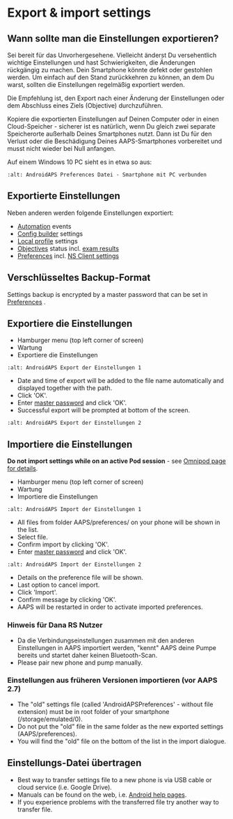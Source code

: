 # Export & import settings

## Wann sollte man die Einstellungen exportieren?

Sei bereit für das Unvorhergesehene. Vielleicht änderst Du versehentlich wichtige Einstellungen und hast Schwierigkeiten, die Änderungen rückgängig zu machen. Dein Smartphone könnte defekt oder gestohlen werden. Um einfach auf den Stand zurückkehren zu können, an dem Du warst, sollten die Einstellungen regelmäßig exportiert werden.

Die Empfehlung ist, den Export nach einer Änderung der Einstellungen oder dem Abschluss eines Ziels (Objective) durchzuführen.

Kopiere die exportierten Einstellungen auf Deinen Computer oder in einen Cloud-Speicher - sicherer ist es natürlich, wenn Du gleich zwei separate Speicherorte außerhalb Deines Smartphones nutzt. Dann ist Du für den Verlust oder die Beschädigung Deines AAPS-Smartphones vorbereitet und musst nicht wieder bei Null anfangen.

Auf einem Windows 10 PC sieht es in etwa so aus:

```{image} ../images/AAPS_ExImportSettingsWin.png
:alt: AndroidAPS Preferences Datei - Smartphone mit PC verbunden
```

## Exportierte Einstellungen

Neben anderen werden folgende Einstellungen exportiert:

- [Automation](../Usage/Automation.md) events
- [Config builder](../Configuration/Config-Builder.md) settings
- [Local profile](../Configuration/Config-Builder.md#local-profile) settings
- [Objectives](../Usage/Objectives.md) status incl. [exam results](../Usage/Objectives.md#objective-3-prove-your-knowledge)
- [Preferences](../Configuration/Preferences.md) incl. [NS Client settings](../Configuration/Preferences.md#nsclient)

## Verschlüsseltes Backup-Format

Settings backup is encrypted by a master password that can be set in [Preferences](../Configuration/Preferences.md#master-password) .

## Exportiere die Einstellungen

- Hamburger menu (top left corner of screen)
- Wartung
- Exportiere die Einstellungen

```{image} ../images/AAPS_ExportSettings1.png
:alt: AndroidAPS Export der Einstellungen 1
```

- Date and time of export will be added to the file name automatically and displayed together with the path.
- Click 'OK'.
- Enter [master password](../Configuration/Preferences.md#master-password) and click 'OK'.
- Successful export will be prompted at bottom of the screen.

```{image} ../images/AAPS_ExportSettings2.png
:alt: AndroidAPS Export der Einstellungen 2
```

## Importiere die Einstellungen

**Do not import settings while on an active Pod session** - see [Omnipod page for details](../Configuration/OmnipodEros.md#import-settings-from-previous-aaps).

- Hamburger menu (top left corner of screen)
- Wartung
- Importiere die Einstellungen

```{image} ../images/AAPS_ImportSettings1.png
:alt: AndroidAPS Import der Einstellungen 1
```

- All files from folder AAPS/preferences/ on your phone will be shown in the list.
- Select file.
- Confirm import by clicking 'OK'.
- Enter [master password](../Configuration/Preferences.md#master-password) and click 'OK'.

```{image} ../images/AAPS_ImportSettings2.png
:alt: AndroidAPS Import der Einstellungen 2
```

- Details on the preference file will be shown.
- Last option to cancel import.
- Click 'Import'.
- Confirm message by clicking 'OK'.
- AAPS will be restarted in order to activate imported preferences.

### Hinweis für Dana RS Nutzer

- Da die Verbindungseinstellungen zusammen mit den anderen Einstellungen in AAPS importiert werden, "kennt" AAPS deine Pumpe bereits und startet daher keinen Bluetooth-Scan.
- Please pair new phone and pump manually.

### Einstellungen aus früheren Versionen importieren (vor AAPS 2.7)

- The "old" settings file (called 'AndroidAPSPreferences' - without file extension) must be in root folder of your smartphone (/storage/emulated/0).
- Do not put the "old" file in the same folder as the new exported settings (AAPS/preferences).
- You will find the "old" file on the bottom of the list in the import dialogue.

## Einstellungs-Datei übertragen

- Best way to transfer settings file to a new phone is via USB cable or cloud service (i.e. Google Drive).
- Manuals can be found on the web, i.e. [Android help pages](https://support.google.com/android/answer/9064445?hl=en).
- If you experience problems with the transferred file try another way to transfer file.
